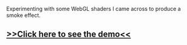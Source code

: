 
Experimenting with some WebGL shaders I came across to produce a smoke effect.

## [>>Click here to see the demo<<](https://gyro851.github.io/webgl-shader-experiment/)
